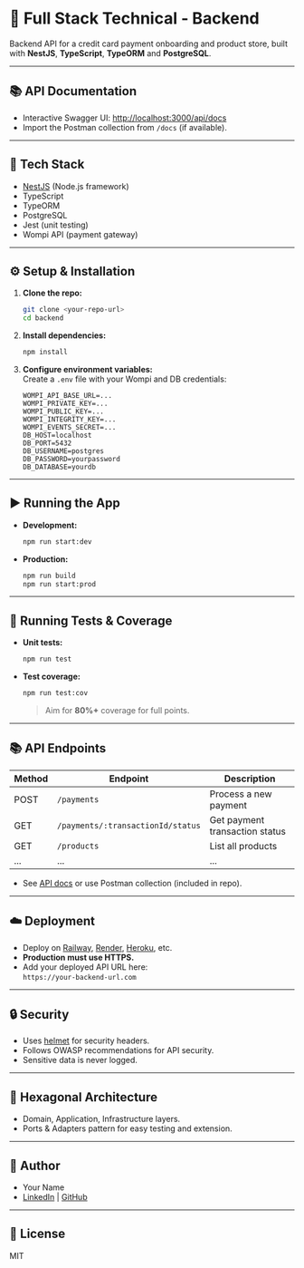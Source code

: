 # 🛒 Full Stack Technical - Backend

Backend API for a credit card payment onboarding and product store, built with **NestJS**, **TypeScript**, **TypeORM** and **PostgreSQL**.

---

## 📚 API Documentation

- Interactive Swagger UI: [http://localhost:3000/api/docs](http://localhost:3000/api/docs)
- Import the Postman collection from `/docs` (if available).

---

## 🚀 Tech Stack

- [NestJS](https://nestjs.com/) (Node.js framework)
- TypeScript
- TypeORM
- PostgreSQL
- Jest (unit testing)
- Wompi API (payment gateway)

---

## ⚙️ Setup & Installation

1. **Clone the repo:**
   ```bash
   git clone <your-repo-url>
   cd backend
   ```

2. **Install dependencies:**
   ```bash
   npm install
   ```

3. **Configure environment variables:**  
   Create a `.env` file with your Wompi and DB credentials:
   ```
   WOMPI_API_BASE_URL=...
   WOMPI_PRIVATE_KEY=...
   WOMPI_PUBLIC_KEY=...
   WOMPI_INTEGRITY_KEY=...
   WOMPI_EVENTS_SECRET=...
   DB_HOST=localhost
   DB_PORT=5432
   DB_USERNAME=postgres
   DB_PASSWORD=yourpassword
   DB_DATABASE=yourdb
   ```

---

## ▶️ Running the App

- **Development:**
  ```bash
  npm run start:dev
  ```
- **Production:**
  ```bash
  npm run build
  npm run start:prod
  ```

---

## 🧪 Running Tests & Coverage

- **Unit tests:**
  ```bash
  npm run test
  ```
- **Test coverage:**
  ```bash
  npm run test:cov
  ```
  > Aim for **80%+** coverage for full points.

---

## 📚 API Endpoints

| Method | Endpoint                                      | Description                        |
|--------|-----------------------------------------------|------------------------------------|
| POST   | `/payments`                                   | Process a new payment              |
| GET    | `/payments/:transactionId/status`             | Get payment transaction status     |
| GET    | `/products`                                   | List all products                  |
| ...    | ...                                           | ...                                |

- See [API docs](#) or use Postman collection (included in repo).

---

## ☁️ Deployment

- Deploy on [Railway](https://railway.app/), [Render](https://render.com/), [Heroku](https://heroku.com/), etc.
- **Production must use HTTPS.**
- Add your deployed API URL here:  
  `https://your-backend-url.com`

---

## 🔒 Security

- Uses [helmet](https://www.npmjs.com/package/helmet) for security headers.
- Follows OWASP recommendations for API security.
- Sensitive data is never logged.

---

## 🧩 Hexagonal Architecture

- Domain, Application, Infrastructure layers.
- Ports & Adapters pattern for easy testing and extension.

---

## 👤 Author

- Your Name
- [LinkedIn](#) | [GitHub](#)

---

## 📄 License

MIT

